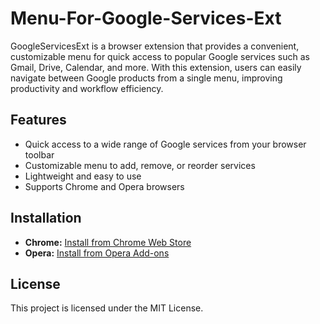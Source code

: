 # Menu-For-Google-Services-Ext

GoogleServicesExt is a browser extension that provides a convenient, customizable menu for quick access to popular Google services such as Gmail, Drive, Calendar, and more. 
With this extension, users can easily navigate between Google products from a single menu, improving productivity and workflow efficiency.

## Features

- Quick access to a wide range of Google services from your browser toolbar
- Customizable menu to add, remove, or reorder services
- Lightweight and easy to use
- Supports Chrome and Opera browsers

## Installation

- **Chrome:** [Install from Chrome Web Store](https://chrome.google.com/webstore/detail/iaflbhdheobajkkpiahidpjpmgeijhdo)
- **Opera:** [Install from Opera Add-ons](https://addons.opera.com/ru/extensions/details/google-services)

## License

This project is licensed under the MIT License.
